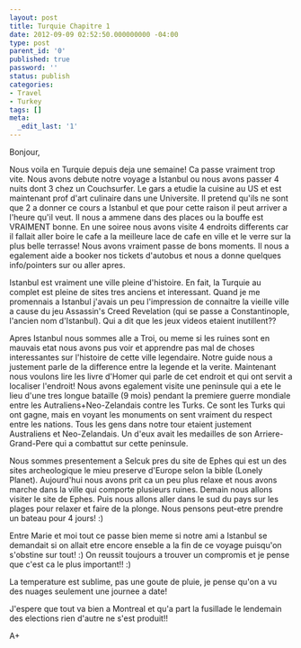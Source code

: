 ```yaml
---
layout: post
title: Turquie Chapitre 1
date: 2012-09-09 02:52:50.000000000 -04:00
type: post
parent_id: '0'
published: true
password: ''
status: publish
categories:
- Travel
- Turkey
tags: []
meta:
  _edit_last: '1'
---
```

Bonjour,

Nous voila en Turquie depuis deja une semaine! Ca passe vraiment trop vite. Nous avons debute notre voyage a Istanbul ou nous avons passer 4 nuits dont 3 chez un Couchsurfer. Le gars a etudie la cuisine au US et est maintenant prof d'art culinaire dans une Universite. Il pretend qu'ils ne sont que 2 a donner ce cours a Istanbul et que pour cette raison il peut arriver a l'heure qu'il veut. Il nous a ammene dans des places ou la bouffe est VRAIMENT bonne. En une soiree nous avons visite 4 endroits differents car il fallait aller boire le cafe a la meilleure lace de cafe en ville et le verre sur la plus belle terrasse! Nous avons vraiment passe de bons moments. Il nous a egalement aide a booker nos tickets d'autobus et nous a donne quelques info/pointers sur ou aller apres.

Istanbul est vraiment une ville pleine d'histoire. En fait, la Turquie au complet est pleine de sites tres anciens et interessant. Quand je me promennais a Istanbul j'avais un peu l'impression de connaitre la vieille ville a cause du jeu Assassin's Creed Revelation (qui se passe a Constantinople, l'ancien nom d'Istanbul). Qui a dit que les jeux videos etaient inutillent??

Apres Istanbul nous sommes alle a Troi, ou meme si les ruines sont en mauvais etat nous avons pus voir et apprendre pas mal de choses interessantes sur l'histoire de cette ville legendaire. Notre guide nous a justement parle de la difference entre la legende et la verite. Maintenant nous voulons lire les livre d'Homer qui parle de cet endroit et qui ont servit a localiser l'endroit! Nous avons egalement visite une peninsule qui a ete le lieu d'une tres longue bataille (9 mois) pendant la premiere guerre mondiale entre les Autraliens+Neo-Zelandais contre les Turks. Ce sont les Turks qui ont gagne, mais en voyant les monuments on sent vraiment du respect entre les nations. Tous les gens dans notre tour etaient justement Australiens et Neo-Zelandais. Un d'eux avait les medailles de son Arriere-Grand-Pere qui a combattut sur cette peninsule.

Nous sommes presentement a Selcuk pres du site de Ephes qui est un des sites archeologique le mieu preserve d'Europe selon la bible (Lonely Planet). Aujourd'hui nous avons prit ca un peu plus relaxe et nous avons marche dans la ville qui comporte plusieurs ruines. Demain nous allons visiter le site de Ephes. Puis nous allons aller dans le sud du pays sur les plages pour relaxer et faire de la plonge. Nous pensons peut-etre prendre un bateau pour 4 jours! :)

Entre Marie et moi tout ce passe bien meme si notre ami a Istanbul se demandait si on allait etre encore enseble a la fin de ce voyage puisqu'on s'obstine sur tout! :) On reussit toujours a trouver un compromis et je pense que c'est ca le plus important!! :)

La temperature est sublime, pas une goute de pluie, je pense qu'on a vu des nuages seulement une journee a date!

J'espere que tout va bien a Montreal et qu'a part la fusillade le lendemain des elections rien d'autre ne s'est produit!!

A+

